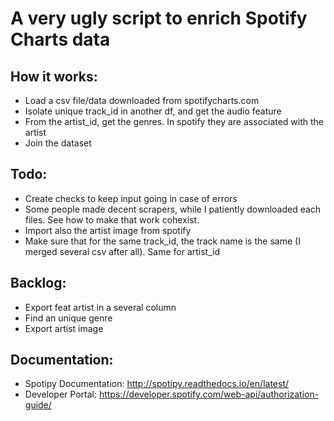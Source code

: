 # A very ugly script to enrich Spotify Charts data

## How it works:

*   Load a csv file/data downloaded from spotifycharts.com
*   Isolate unique track_id in another df, and get the audio feature
*   From the artist_id, get the genres. In spotify they are associated with the artist
*   Join the dataset

## Todo:

* Create checks to keep input going in case of errors
* Some people made decent scrapers, while I patiently downloaded each files. See how to make that work cohexist.
* Import also the artist image from spotify
* Make sure that for the same track_id, the track name is the same (I merged several csv after all). Same for artist_id

## Backlog:
* Export feat artist in a several column
* Find an unique genre
* Export artist image

## Documentation:
*   Spotipy Documentation: http://spotipy.readthedocs.io/en/latest/
*   Developer Portal: https://developer.spotify.com/web-api/authorization-guide/
